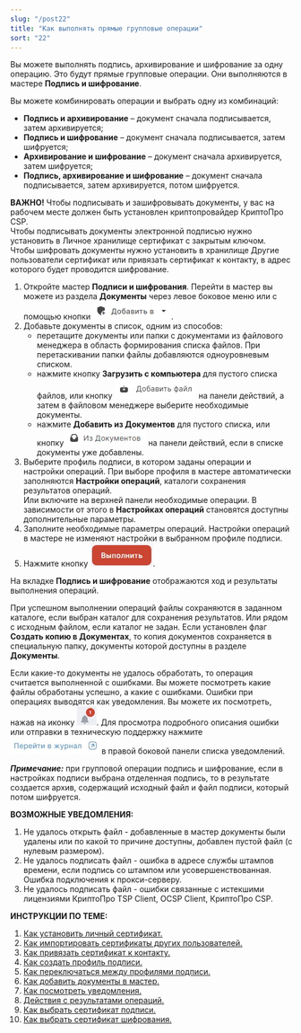 ```yaml
---
slug: "/post22"
title: "Как выполнять прямые групповые операции"
sort: "22"
---
```


Вы можете выполнять подпись, архивирование и шифрование за одну операцию. Это будут прямые групповые операции. Они выполняются в мастере **Подпись и шифрование**.  

Вы можете комбинировать операции и выбрать одну из комбинаций: 
- **Подпись и архивирование** – документ сначала подписывается, затем архивируется;
- **Подпись и шифрование** – документ сначала подписывается, затем шифруется;
- **Архивирование и шифрование** – документ сначала архивируется, затем шифруется;
- **Подпись, архивирование и шифрование** – документ сначала подписывается, затем архивируется, потом шифруется.

**ВАЖНО!**  Чтобы подписывать и зашифровывать документы, у вас на рабочем месте должен быть установлен криптопровайдер КриптоПро CSP.  
Чтобы подписывать документы электронной подписью нужно установить в Личное хранилище сертификат с закрытым ключом.  
Чтобы шифровать документы нужно установить в хранилище Другие пользователи сертификат или привязать сертификат к контакту, в адрес которого будет проводится шифрование.  

1. Откройте мастер **Подписи и шифрования**. Перейти в мастер вы можете из раздела  **Документы** через левое боковое меню  или с помощью кнопки ![add-to-button.jpg](./images/add-to-button.jpg "Добавить в"). 
2. Добавьте документы в список, одним из способов:
   - перетащите документы или папки с документами из файлового менеджера в область формирования списка файлов. При перетаскивании папки  файлы добавляются одноуровневым списком.
   - нажмите кнопку **Загрузить с компьютера** для пустого списка файлов, или  кнопку ![add-file-button.jpg](./images/add-file-button.jpg "Добавить файл") на панели действий, а затем в файловом менеджере выберите необходимые документы.
   - нажмите **Добавить из Документов** для пустого списка, или  кнопку ![from-archive-button.jpg](./images/from-archive-button.jpg "Из Архива") на панели действий, если в списке документы уже добавлены.
3. Выберите профиль подписи, в котором заданы операции и настройки операций.  При выборе профиля в мастере автоматически заполняются **Настройки операций**, каталоги сохранения результатов операций.  
 Или включите на верхней панели необходимые операции. В зависимости от этого в **Настройках операций** становятся доступны дополнительные параметры.
4. Заполните необходимые параметры операций. Настройки операций в мастере не изменяют настройки в выбранном профиле подписи.
5. Нажмите кнопку ![execute-button.jpg](./images/execute-button.jpg "Выполнить").

На вкладке **Подпись и шифрование** отображаются ход и результаты выполнения операций.

При успешном выполнении операций файлы сохраняются в заданном каталоге, если выбран каталог для сохранения результатов. Или рядом с исходным файлом, если каталог не задан. Если установлен флаг **Создать копию в Документах**, то копия документов сохраняется в специальную папку, документы которой доступны в разделе **Документы**.

Если какие-то документы не удалось обработать, то операция считается выполненной с ошибками. Вы можете посмотреть какие файлы обработаны успешно, а какие с ошибками. 
Ошибки при операциях выводятся как уведомления. Вы можете их посмотреть, нажав на иконку ![notifications-button.jpg](./images/notifications-button.jpg "События"). Для просмотра подробного описания ошибки или отправки в техническую поддержку нажмите ![to-log-button.jpg](./images/to-log-button.jpg "Перейти в журнал") в правой боковой панели списка уведомлений.

***Примечание:*** при групповой операции подпись и шифрование, если в настройках подписи выбрана отделенная подпись, то в результате создается архив, содержащий исходный файл и файл подписи, который потом шифруется.

**ВОЗМОЖНЫЕ УВЕДОМЛЕНИЯ:**

1. Не удалось открыть файл - добавленные в мастер документы были удалены или по какой то причине доступны, добавлен пустой файл (с нулевым размером).
2. Не удалось подписать файл - ошибка в адресе службы штампов времени, если подпись со штампом или усовершенствованная. Ошибка подключения к  прокси-серверу. 
3. Не удалось подписать файл - ошибки связанные с истекшими лицензиями КриптоПро TSP Client, OCSP Client, КриптоПро CSP.


**ИНСТРУКЦИИ ПО ТЕМЕ:**  
1. [Как установить личный сертификат.](https://docs.cryptoarm.ru/06-v3.2-Beta/008-certs/import-my-cert)  
2. [Как импортировать сертификаты других пользователей.](https://docs.cryptoarm.ru/06-v3.2-Beta/008-certs/import-certs)  
8. [Как привязать сертификат к контакту.](https://docs.cryptoarm.ru/06-v3.2-Beta/006-contacts/link-contact-cert)  
3. [Как создать профиль подписи.](https://docs.cryptoarm.ru/06-v3.2-Beta/004-documents/create-profile)  
4. [Как переключаться между профилями подписи.](https://docs.cryptoarm.ru/06-v3.2-Beta/004-documents/select-profile)  
5. [Как добавить документы в мастер.](https://docs.cryptoarm.ru/06-v3.2-Beta/004-documents/add-docs)  
6. [Как посмотреть уведомления.](https://docs.cryptoarm.ru/06-v3.2-Beta/007-cryptoarm/notifications)  
7. [Действия с результатами операций.](https://docs.cryptoarm.ru/06-v3.2-Beta/004-documents/operations-result)  
8. [Как выбрать сертификат подписи.](https://docs.cryptoarm.ru/06-v3.2-Beta/004-documents/select-sign-cert)  
9. [Как выбрать сертификат шифрования.](https://docs.cryptoarm.ru/06-v3.2-Beta/004-documents/select-cipher-certs)  

